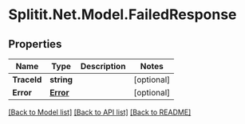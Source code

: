 
# Splitit.Net.Model.FailedResponse

## Properties

Name | Type | Description | Notes
------------ | ------------- | ------------- | -------------
**TraceId** | **string** |  | [optional] 
**Error** | [**Error**](Error.md) |  | [optional] 

[[Back to Model list]](../README.md#documentation-for-models)
[[Back to API list]](../README.md#documentation-for-api-endpoints)
[[Back to README]](../README.md)


